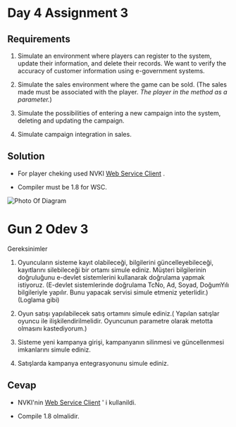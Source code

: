# Day 4 Assignment 3

## Requirements

1. Simulate an environment where players can register to the system, update their information, and delete their records. We want to verify the accuracy of customer information using e-government systems.

2. Simulate the sales environment where the game can be sold. (The sales made must be associated with the player. _The player in the method as a parameter._)

3. Simulate the possibilities of entering a new campaign into the system, deleting and updating the campaign.

4. Simulate campaign integration in sales.

## Solution

- For player cheking used NVKI [Web Service Client](https://tckimlik.nvi.gov.tr/Service/KPSPublic.asmx?WSDL) .

- Compiler must be 1.8 for WSC.

![Photo Of Diagram](/day4assignment3.jpg)

# Gun 2 Odev 3

Gereksinimler

1. Oyuncuların sisteme kayıt olabileceği, bilgilerini güncelleyebileceği, kayıtlarını silebileceği bir ortamı simule ediniz. Müşteri bilgilerinin doğruluğunu e-devlet sistemlerini kullanarak doğrulama yapmak istiyoruz. (E-devlet sistemlerinde doğrulama TcNo, Ad, Soyad, DoğumYılı bilgileriyle yapılır. Bunu yapacak servisi simule etmeniz yeterlidir.) (Loglama gibi)

2. Oyun satışı yapılabilecek satış ortamını simule ediniz.( Yapılan satışlar oyuncu ile ilişkilendirilmelidir. Oyuncunun parametre olarak metotta olmasını kastediyorum.)

3. Sisteme yeni kampanya girişi, kampanyanın silinmesi ve güncellenmesi imkanlarını simule ediniz.

4. Satışlarda kampanya entegrasyonunu simule ediniz.

## Cevap

- NVKI'nin [Web Service Client](https://tckimlik.nvi.gov.tr/Service/KPSPublic.asmx?WSDL) ' i kullanildi.

- Compile 1.8 olmalidir.
